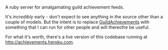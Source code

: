 A ruby server for amalgamating guild achievement feeds.

It's _incredibly_ early - don't expect to see anything in the source other than a couple of models. But the intent is to replace [GuildAchievements](http://jerakeen.org/code/guildachievements) with something that I can run for other people and will thereofre be useful.

For what it's worth, there's a live version of this codebase running at <http://achievements.heroku.com>.
